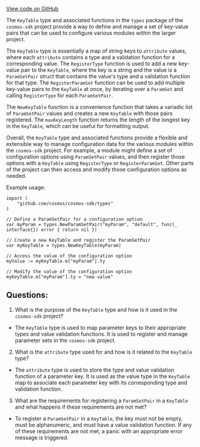 [View code on GitHub](https://github.com/cosmos/cosmos-sdk.git/x/params/types/table.go)

The `KeyTable` type and associated functions in the `types` package of the `cosmos-sdk` project provide a way to define and manage a set of key-value pairs that can be used to configure various modules within the larger project. 

The `KeyTable` type is essentially a map of string keys to `attribute` values, where each `attribute` contains a type and a validation function for a corresponding value. The `RegisterType` function is used to add a new key-value pair to the `KeyTable`, where the key is a string and the value is a `ParamSetPair` struct that contains the value's type and a validation function for that type. The `RegisterParamSet` function can be used to add multiple key-value pairs to the `KeyTable` at once, by iterating over a `ParamSet` and calling `RegisterType` for each `ParamSetPair`.

The `NewKeyTable` function is a convenience function that takes a variadic list of `ParamSetPair` values and creates a new `KeyTable` with those pairs registered. The `maxKeyLength` function returns the length of the longest key in the `KeyTable`, which can be useful for formatting output.

Overall, the `KeyTable` type and associated functions provide a flexible and extensible way to manage configuration data for the various modules within the `cosmos-sdk` project. For example, a module might define a set of configuration options using `ParamSetPair` values, and then register those options with a `KeyTable` using `RegisterType` or `RegisterParamSet`. Other parts of the project can then access and modify those configuration options as needed. 

Example usage:

```
import (
    "github.com/cosmos/cosmos-sdk/types"
)

// Define a ParamSetPair for a configuration option
var myParam = types.NewParamSetPair("myParam", "default", func(_ interface{}) error { return nil })

// Create a new KeyTable and register the ParamSetPair
var myKeyTable = types.NewKeyTable(myParam)

// Access the value of the configuration option
myValue := myKeyTable.m["myParam"].ty

// Modify the value of the configuration option
myKeyTable.m["myParam"].ty = "new value"
```
## Questions: 
 1. What is the purpose of the `KeyTable` type and how is it used in the `cosmos-sdk` project?
- The `KeyTable` type is used to map parameter keys to their appropriate types and value validation functions. It is used to register and manage parameter sets in the `cosmos-sdk` project.

2. What is the `attribute` type used for and how is it related to the `KeyTable` type?
- The `attribute` type is used to store the type and value validation function of a parameter key. It is used as the value type in the `KeyTable` map to associate each parameter key with its corresponding type and validation function.

3. What are the requirements for registering a `ParamSetPair` in a `KeyTable` and what happens if these requirements are not met?
- To register a `ParamSetPair` in a `KeyTable`, the key must not be empty, must be alphanumeric, and must have a value validation function. If any of these requirements are not met, a panic with an appropriate error message is triggered.